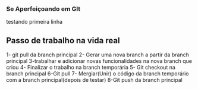 ### Se Aperfeiçoando em GIt

testando primeira linha

## Passo de trabalho na vida real

1- git pull da branch principal
2- Gerar uma nova branch a partir da branch principal
3-trabalhar e adicionar novas funcionalidades na nova branch que criou
4- Finalizar o trabalho na branch temporária
5- Git checkout na branch principal
6-Git pull
7- Mergiar(Unir) o código da branch temporário com a branch principal(depois de testar)
8-Git push da branch principal